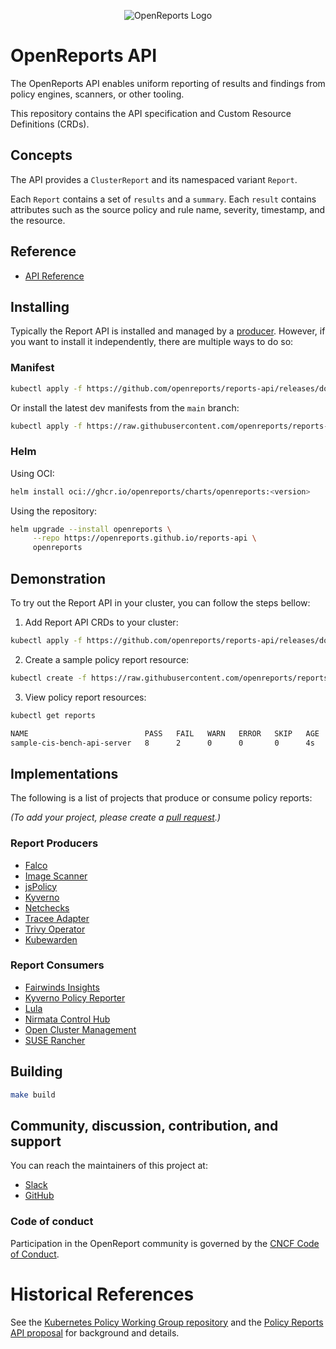<p align="center">
  <picture>
    <img align="center" alt="OpenReports Logo" src="https://raw.githubusercontent.com/openreports/website/refs/heads/main/static/images/OpenReports.png">
  </picture>
</p>

# OpenReports API

The OpenReports API enables uniform reporting of results and findings from policy engines, scanners, or other tooling.

This repository contains the API specification and Custom Resource Definitions (CRDs).

## Concepts

The API provides a `ClusterReport` and its namespaced variant `Report`.

Each `Report` contains a set of `results` and a `summary`. Each `result` contains attributes such as the source policy and rule name, severity, timestamp, and the resource.

## Reference

* [API Reference](./docs/api-docs.md)

## Installing 

Typically the Report API is installed and managed by a [producer](#report-producers). However, if you want to install it independently, there are multiple ways to do so:

### Manifest

```sh
kubectl apply -f https://github.com/openreports/reports-api/releases/download/<version>/install.yaml
```

Or install the latest dev manifests from the `main` branch:

```sh
kubectl apply -f https://raw.githubusercontent.com/openreports/reports-api/refs/heads/main/config/install.yaml
```

### Helm

Using OCI:

```sh
helm install oci://ghcr.io/openreports/charts/openreports:<version>
```

Using the repository:

```sh
helm upgrade --install openreports \
     --repo https://openreports.github.io/reports-api \
     openreports
```

## Demonstration

To try out the Report API in your cluster, you can follow the steps bellow:

1. Add Report API CRDs to your cluster:

```sh
kubectl apply -f https://github.com/openreports/reports-api/releases/download/v0.1.0/install.yaml
```

2. Create a sample policy report resource:

```sh
kubectl create -f https://raw.githubusercontent.com/openreports/reports-api/refs/heads/main/samples/sample-cis-k8s.yaml
```

3. View policy report resources:

```sh
kubectl get reports

NAME                          PASS   FAIL   WARN   ERROR   SKIP   AGE
sample-cis-bench-api-server   8      2      0      0       0      4s
```

## Implementations

The following is a list of projects that produce or consume policy reports:

*(To add your project, please create a [pull request](https://github.com/openreports/reports-api/pulls).)*

### Report Producers

* [Falco](https://github.com/falcosecurity/falcosidekick/blob/master/outputs/policyreport.go)
* [Image Scanner](https://github.com/statnett/image-scanner-operator)
* [jsPolicy](https://github.com/loft-sh/jspolicy/)
* [Kyverno](https://kyverno.io/docs/policy-reports/)
* [Netchecks](https://docs.netchecks.io/)
* [Tracee Adapter](https://github.com/fjogeleit/tracee-polr-adapter)
* [Trivy Operator](https://aquasecurity.github.io/trivy-operator/v0.15.1/tutorials/integrations/policy-reporter/)
* [Kubewarden](https://docs.kubewarden.io/explanations/audit-scanner/policy-reports)

### Report Consumers

* [Fairwinds Insights](https://fairwinds.com/insights)
* [Kyverno Policy Reporter](https://kyverno.github.io/policy-reporter/)
* [Lula](https://github.com/defenseunicorns/lula)
* [Nirmata Control Hub](https://nirmata.com/nirmata-control-hub/)
* [Open Cluster Management](https://open-cluster-management.io/)
* [SUSE Rancher](https://github.com/rancher/rancher)

## Building 

```sh
make build
```

## Community, discussion, contribution, and support

You can reach the maintainers of this project at:

- [Slack](https://cloud-native.slack.com/archives/C08JH5223A6)
- [GitHub](https://github.com/orgs/openreports/discussions)

### Code of conduct

Participation in the OpenReport community is governed by the [CNCF Code of Conduct](https://github.com/cncf/foundation/blob/main/code-of-conduct.md).

[owners]: https://git.k8s.io/community/contributors/guide/owners.md
[Creative Commons 4.0]: https://git.k8s.io/website/LICENSE

# Historical References

See the [Kubernetes Policy Working Group repository](https://github.com/kubernetes-sigs/wg-policy-prototypes/tree/master/policy-report) and the [Policy Reports API proposal](https://docs.google.com/document/d/1nICYLkYS1RE3gJzuHOfHeAC25QIkFZfgymFjgOzMDVw/edit#) for background and details.

